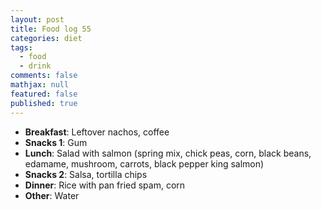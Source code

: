 ```yaml
---
layout: post
title: Food log 55
categories: diet
tags: 
  - food
  - drink
comments: false
mathjax: null
featured: false
published: true
---
```


* **Breakfast**: Leftover nachos, coffee
* **Snacks 1**: Gum
* **Lunch**: Salad with salmon (spring mix, chick peas, corn, black beans, edamame, mushroom, carrots, black pepper king salmon)
* **Snacks 2**: Salsa, tortilla chips
* **Dinner**: Rice with pan fried spam, corn
* **Other**: Water